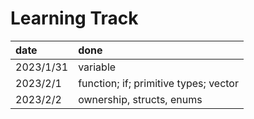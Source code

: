 # Learning Track

| date | done |
| :--- | :--- |
| 2023/1/31 | variable |
| 2023/2/1 | function; if; primitive types; vector |
| 2023/2/2 | ownership, structs, enums|
